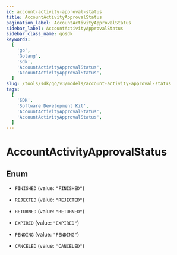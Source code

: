 ```yaml
---
id: account-activity-approval-status
title: AccountActivityApprovalStatus
pagination_label: AccountActivityApprovalStatus
sidebar_label: AccountActivityApprovalStatus
sidebar_class_name: gosdk
keywords:
  [
    'go',
    'Golang',
    'sdk',
    'AccountActivityApprovalStatus',
    'AccountActivityApprovalStatus',
  ]
slug: /tools/sdk/go/v3/models/account-activity-approval-status
tags:
  [
    'SDK',
    'Software Development Kit',
    'AccountActivityApprovalStatus',
    'AccountActivityApprovalStatus',
  ]
---
```


# AccountActivityApprovalStatus

## Enum

- `FINISHED` (value: `"FINISHED"`)

- `REJECTED` (value: `"REJECTED"`)

- `RETURNED` (value: `"RETURNED"`)

- `EXPIRED` (value: `"EXPIRED"`)

- `PENDING` (value: `"PENDING"`)

- `CANCELED` (value: `"CANCELED"`)
